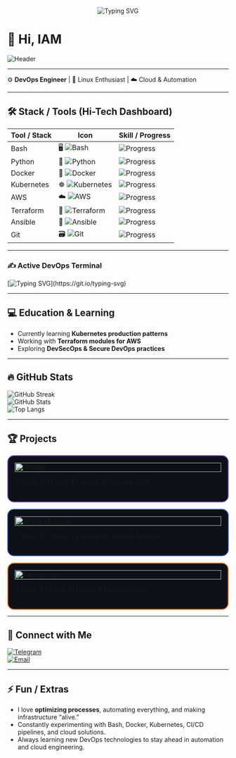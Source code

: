 <p align="center">
  <img src="https://readme-typing-svg.demolab.com?font=Fira+Code&weight=800&size=30&duration=4000&pause=1000&color=39FF14&center=true&vCenter=true&random=false&width=600&height=80&lines=Welcome+to+my+DevOps+Realm!;Innovating+with+Containers;Automating+the+Future;Cloud+Native+Wizard;Infrastructure+as+Code+Artist" alt="Typing SVG" />
</p>

# 👋 Hi, IAM
![Header](https://capsule-render.vercel.app/api?type=waving&rounded=true&color=gradient&height=220&section=header&text=Creator/Eversor&fontSize=60&fontAlignY=35&animation=fade&duration=30000&desc=DevOps%20Engineer%20%7C%20Cloud%20Architect%20%7C%20Automation%20Expert&descSize=20&descAlignY=55&backgroundColor=0d1117)


---

⚙️ **DevOps Engineer** | 🐧 Linux Enthusiast | ☁️ Cloud & Automation  

---

## 🛠️ Stack / Tools (Hi-Tech Dashboard)

| Tool / Stack      | Icon | Skill / Progress |
|------------------|------|----------------|
| Bash             | 🖥️ ![Bash](https://img.shields.io/badge/Bash-4EAA25?style=for-the-badge&logo=gnu-bash&logoColor=white) | ![Progress](https://progress-bar.dev/85/?color=00FFCC&style=flat-square) |
| Python           | 🐍 ![Python](https://img.shields.io/badge/Python-3776AB?style=for-the-badge&logo=python&logoColor=white) | ![Progress](https://progress-bar.dev/90/?color=3776AB&style=flat-square) |
| Docker           | 🐳 ![Docker](https://img.shields.io/badge/Docker-2496ED?style=for-the-badge&logo=docker&logoColor=white) | ![Progress](https://progress-bar.dev/95/?color=2496ED&style=flat-square) |
| Kubernetes       | ☸️ ![Kubernetes](https://img.shields.io/badge/Kubernetes-326CE5?style=for-the-badge&logo=kubernetes&logoColor=white) | ![Progress](https://progress-bar.dev/90/?color=326CE5&style=flat-square) |
| AWS              | ☁️ ![AWS](https://img.shields.io/badge/AWS-FF9900?style=for-the-badge&logo=amazon-aws&logoColor=white) | ![Progress](https://progress-bar.dev/80/?color=FF9900&style=flat-square) |
| Terraform        | 🔧 ![Terraform](https://img.shields.io/badge/Terraform-623CE4?style=for-the-badge&logo=terraform&logoColor=white) | ![Progress](https://progress-bar.dev/75/?color=623CE4&style=flat-square) |
| Ansible          | 🤖 ![Ansible](https://img.shields.io/badge/Ansible-EE0000?style=for-the-badge&logo=ansible&logoColor=white) | ![Progress](https://progress-bar.dev/70/?color=EE0000&style=flat-square) |
| Git              | 🗃️ ![Git](https://img.shields.io/badge/Git-F05032?style=for-the-badge&logo=git&logoColor=white) | ![Progress](https://progress-bar.dev/95/?color=F05032&style=flat-square) |

---

### ✍️ Active DevOps Terminal
[![Typing SVG](https://readme-typing-svg.demolab.com?font=Fira+Code&pause=1000&color=00F7FF&width=600&lines=Deploying+containers...;Monitoring+clusters...;Securing+cloud...)](https://git.io/typing-svg)

---

## 💻 Education & Learning
- Currently learning **Kubernetes production patterns**  
- Working with **Terraform modules for AWS**  
- Exploring **DevSecOps & Secure DevOps practices**  

---

## 🔥 GitHub Stats
![GitHub Streak](https://streak-stats.demolab.com/?user=Guido737&theme=dark&hide_border=true&width=400&height=180)  
![GitHub Stats](https://github-readme-stats.vercel.app/api?username=Guido737&show_icons=true&theme=dark&hide_border=true&width=400&height=180)  
![Top Langs](https://github-readme-stats.vercel.app/api/top-langs/?username=Guido737&layout=compact&theme=dark&hide_border=true&width=400&height=180)  

---
## 🏆 Projects

<div align="left" style="display:flex; flex-direction: column; gap: 15px; max-width: 600px;">

<!-- ProTeq -->
<div style="border: 2px solid #6f42c1; border-radius: 15px; padding: 15px; background: #0d1117;">
  <img src="https://img.shields.io/badge/ProTeq-Next--Level%20Security|Advanced%20Tools%20Access-6f42c1?style=for-the-badge" alt="ProTeq" style="width: 100%;">
  <p>⭐ Stars: 10 |  Forks: 2 |  Issues: 1 |  Activity: High</p>
</div>

<!-- S3 File Manager -->
<div style="border: 2px solid #1e40af; border-radius: 15px; padding: 15px; background: #0d1117;">
  <img src="https://img.shields.io/badge/S3%20File%20Manager-Fast%20Management|Data%20Encryption-1e40af?style=for-the-badge" alt="S3 File Manager" style="width: 100%;">
  <p>⭐ Stars: 15 |  Forks: 3 |  Issues: 0 |  Activity: Medium</p>
</div>

<!-- DevOps Labs -->
<div style="border: 2px solid #f97316; border-radius: 15px; padding: 15px; background: #0d1117;">
  <img src="https://img.shields.io/badge/DevOps%20Labs-Practical%20Scenarios|CI%2FCD%20&%20Cloud-f97316?style=for-the-badge" alt="DevOps Labs" style="width: 100%;">
  <p>⭐ Stars: 8 |  Forks: 1 |  Issues: 0 |  Activity: Low</p>
</div>

</div>

---

## 🤝 Connect with Me
[![Telegram](https://img.shields.io/badge/Telegram-blue?logo=telegram&logoColor=white)](https://t.me/Creator/Eversor/Satus/Finis)  
[![Email](https://img.shields.io/badge/Email-red?logo=gmail&logoColor=white)](mailto:secretmarsel@gmail.com)  

---

## ⚡ Fun / Extras
- I love **optimizing processes**, automating everything, and making infrastructure “alive.”  
- Constantly experimenting with Bash, Docker, Kubernetes, CI/CD pipelines, and cloud solutions.  
- Always learning new DevOps technologies to stay ahead in automation and cloud engineering.


